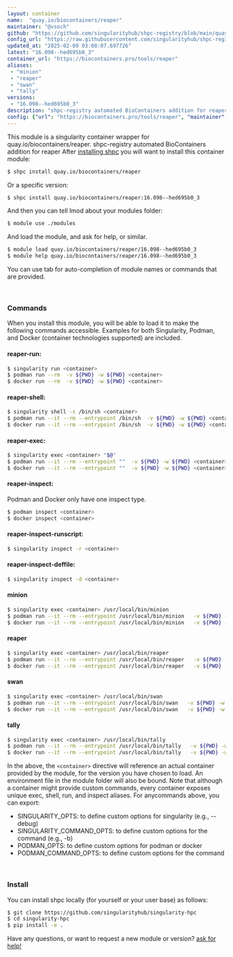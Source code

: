 ```yaml
---
layout: container
name:  "quay.io/biocontainers/reaper"
maintainer: "@vsoch"
github: "https://github.com/singularityhub/shpc-registry/blob/main/quay.io/biocontainers/reaper/container.yaml"
config_url: "https://raw.githubusercontent.com/singularityhub/shpc-registry/main/quay.io/biocontainers/reaper/container.yaml"
updated_at: "2025-02-09 03:08:07.697726"
latest: "16.098--hed695b0_3"
container_url: "https://biocontainers.pro/tools/reaper"
aliases:
 - "minion"
 - "reaper"
 - "swan"
 - "tally"
versions:
 - "16.098--hed695b0_3"
description: "shpc-registry automated BioContainers addition for reaper"
config: {"url": "https://biocontainers.pro/tools/reaper", "maintainer": "@vsoch", "description": "shpc-registry automated BioContainers addition for reaper", "latest": {"16.098--hed695b0_3": "sha256:3e3d06f406ea8de6182f20f2b9e217872174657488fdbc079167fe669d068d80"}, "tags": {"16.098--hed695b0_3": "sha256:3e3d06f406ea8de6182f20f2b9e217872174657488fdbc079167fe669d068d80"}, "docker": "quay.io/biocontainers/reaper", "aliases": {"minion": "/usr/local/bin/minion", "reaper": "/usr/local/bin/reaper", "swan": "/usr/local/bin/swan", "tally": "/usr/local/bin/tally"}}
---
```


This module is a singularity container wrapper for quay.io/biocontainers/reaper.
shpc-registry automated BioContainers addition for reaper
After [installing shpc](#install) you will want to install this container module:


```bash
$ shpc install quay.io/biocontainers/reaper
```

Or a specific version:

```bash
$ shpc install quay.io/biocontainers/reaper:16.098--hed695b0_3
```

And then you can tell lmod about your modules folder:

```bash
$ module use ./modules
```

And load the module, and ask for help, or similar.

```bash
$ module load quay.io/biocontainers/reaper/16.098--hed695b0_3
$ module help quay.io/biocontainers/reaper/16.098--hed695b0_3
```

You can use tab for auto-completion of module names or commands that are provided.

<br>

### Commands

When you install this module, you will be able to load it to make the following commands accessible.
Examples for both Singularity, Podman, and Docker (container technologies supported) are included.

#### reaper-run:

```bash
$ singularity run <container>
$ podman run --rm  -v ${PWD} -w ${PWD} <container>
$ docker run --rm  -v ${PWD} -w ${PWD} <container>
```

#### reaper-shell:

```bash
$ singularity shell -s /bin/sh <container>
$ podman run --it --rm --entrypoint /bin/sh  -v ${PWD} -w ${PWD} <container>
$ docker run --it --rm --entrypoint /bin/sh  -v ${PWD} -w ${PWD} <container>
```

#### reaper-exec:

```bash
$ singularity exec <container> "$@"
$ podman run --it --rm --entrypoint ""  -v ${PWD} -w ${PWD} <container> "$@"
$ docker run --it --rm --entrypoint ""  -v ${PWD} -w ${PWD} <container> "$@"
```

#### reaper-inspect:

Podman and Docker only have one inspect type.

```bash
$ podman inspect <container>
$ docker inspect <container>
```

#### reaper-inspect-runscript:

```bash
$ singularity inspect -r <container>
```

#### reaper-inspect-deffile:

```bash
$ singularity inspect -d <container>
```


#### minion

```bash
$ singularity exec <container> /usr/local/bin/minion
$ podman run --it --rm --entrypoint /usr/local/bin/minion   -v ${PWD} -w ${PWD} <container> -c " $@"
$ docker run --it --rm --entrypoint /usr/local/bin/minion   -v ${PWD} -w ${PWD} <container> -c " $@"
```


#### reaper

```bash
$ singularity exec <container> /usr/local/bin/reaper
$ podman run --it --rm --entrypoint /usr/local/bin/reaper   -v ${PWD} -w ${PWD} <container> -c " $@"
$ docker run --it --rm --entrypoint /usr/local/bin/reaper   -v ${PWD} -w ${PWD} <container> -c " $@"
```


#### swan

```bash
$ singularity exec <container> /usr/local/bin/swan
$ podman run --it --rm --entrypoint /usr/local/bin/swan   -v ${PWD} -w ${PWD} <container> -c " $@"
$ docker run --it --rm --entrypoint /usr/local/bin/swan   -v ${PWD} -w ${PWD} <container> -c " $@"
```


#### tally

```bash
$ singularity exec <container> /usr/local/bin/tally
$ podman run --it --rm --entrypoint /usr/local/bin/tally   -v ${PWD} -w ${PWD} <container> -c " $@"
$ docker run --it --rm --entrypoint /usr/local/bin/tally   -v ${PWD} -w ${PWD} <container> -c " $@"
```



In the above, the `<container>` directive will reference an actual container provided
by the module, for the version you have chosen to load. An environment file in the
module folder will also be bound. Note that although a container
might provide custom commands, every container exposes unique exec, shell, run, and
inspect aliases. For anycommands above, you can export:

 - SINGULARITY_OPTS: to define custom options for singularity (e.g., --debug)
 - SINGULARITY_COMMAND_OPTS: to define custom options for the command (e.g., -b)
 - PODMAN_OPTS: to define custom options for podman or docker
 - PODMAN_COMMAND_OPTS: to define custom options for the command

<br>

### Install

You can install shpc locally (for yourself or your user base) as follows:

```bash
$ git clone https://github.com/singularityhub/singularity-hpc
$ cd singularity-hpc
$ pip install -e .
```

Have any questions, or want to request a new module or version? [ask for help!](https://github.com/singularityhub/singularity-hpc/issues)